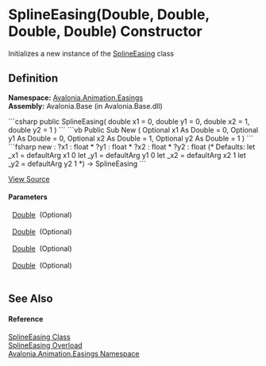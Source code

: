 # SplineEasing(Double, Double, Double, Double) Constructor


Initializes a new instance of the <a href="T_Avalonia_Animation_Easings_SplineEasing">SplineEasing</a> class



## Definition
**Namespace:** <a href="N_Avalonia_Animation_Easings">Avalonia.Animation.Easings</a>  
**Assembly:** Avalonia.Base (in Avalonia.Base.dll)

<Tabs groupId="api-code-preview">
<TabItem value="csharp" label="C#">
```csharp
public SplineEasing(
	double x1 = 0,
	double y1 = 0,
	double x2 = 1,
	double y2 = 1
)
```
</TabItem>
<TabItem value="vb" label="VB">
```vb
Public Sub New ( 
	Optional x1 As Double = 0,
	Optional y1 As Double = 0,
	Optional x2 As Double = 1,
	Optional y2 As Double = 1
)
```
</TabItem>
<TabItem value="fsharp" label="F#">
```fsharp
new : 
        ?x1 : float * 
        ?y1 : float * 
        ?x2 : float * 
        ?y2 : float 
(* Defaults:
        let _x1 = defaultArg x1 0
        let _y1 = defaultArg y1 0
        let _x2 = defaultArg x2 1
        let _y2 = defaultArg y2 1
*)
-> SplineEasing
```
</TabItem>
</Tabs>



<a href="https://github.com/AvaloniaUI/Avalonia/tree/master/src/Avalonia.Base/Animation/Easings/SplineEasing.cs#L61" title="View the source code">View Source</a>



#### Parameters
<dl><dt>  <a href="https://learn.microsoft.com/dotnet/api/system.double" target="_blank" rel="noopener noreferrer">Double</a>  (Optional)</dt><dd> </dd><dt>  <a href="https://learn.microsoft.com/dotnet/api/system.double" target="_blank" rel="noopener noreferrer">Double</a>  (Optional)</dt><dd> </dd><dt>  <a href="https://learn.microsoft.com/dotnet/api/system.double" target="_blank" rel="noopener noreferrer">Double</a>  (Optional)</dt><dd> </dd><dt>  <a href="https://learn.microsoft.com/dotnet/api/system.double" target="_blank" rel="noopener noreferrer">Double</a>  (Optional)</dt><dd> </dd></dl>

## See Also


#### Reference
<a href="T_Avalonia_Animation_Easings_SplineEasing">SplineEasing Class</a>  
<a href="Overload_Avalonia_Animation_Easings_SplineEasing__ctor">SplineEasing Overload</a>  
<a href="N_Avalonia_Animation_Easings">Avalonia.Animation.Easings Namespace</a>  

